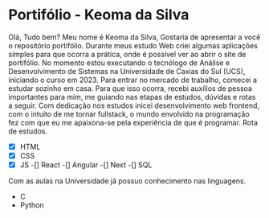# Portifólio - Keoma da Silva
 
 Olá, Tudo bem? 
 Meu nome é Keoma da Silva,
 Gostaria de apresentar a você o repositório portifólio. Durante meus estudo Web criei algumas aplicações simples para que ocorra a prática, onde é possível ver ao abrir o site de portifólio.
 No momento estou executando o tecnólogo de Análise e Desenvolvimento de Sistemas na Universidade de Caxias do Sul (UCS), iniciando o curso em 2023.
 Para entrar no mercado de trabalho, comecei a estudar sozinho em casa. Para que isso ocorra, recebi auxílios de pessoa importantes para mim, me guiando nas etapas de estudos, dúvidas e rotas a seguir. Com dedicação nos estudos inicei desenvolvimento web frontend, com o intuito de me tornar fullstack, o mundo envolvido na programação fez com que eu me apaixona-se pela experiência de que é programar.
 Rota de estudos.
 -[x] HTML
 -[x] CSS
 -[x] JS
 -[] React
 -[] Angular
 -[] Next
 -[] SQL
 
 Com as aulas na Universidade já possuo conhecimento nas linguagens.
 - C
 - Python
